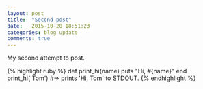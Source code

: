 ```yaml
---
layout: post
title:  "Second post"
date:   2015-10-20 18:51:23
categories: blog update
comments: true
---
```

My second attempt to post.

{% highlight ruby %}
def print_hi(name)
  puts "Hi, #{name}"
end
print_hi('Tom')
#=> prints 'Hi, Tom' to STDOUT.
{% endhighlight %}